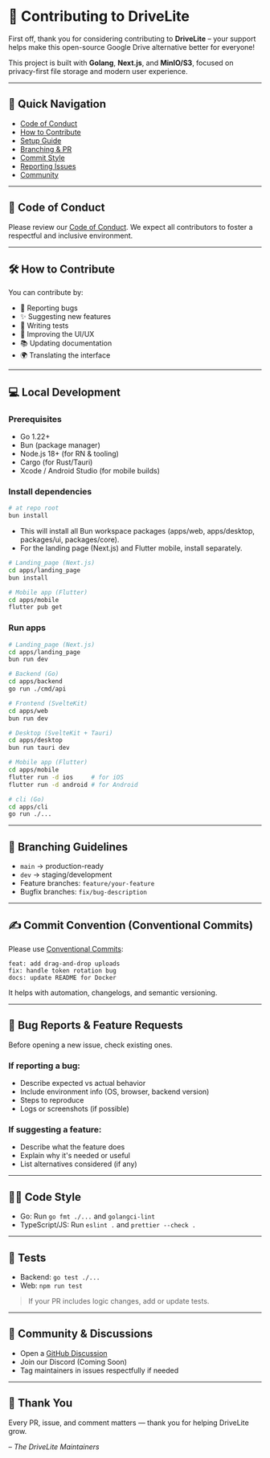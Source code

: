 # 🤝 Contributing to DriveLite

First off, thank you for considering contributing to **DriveLite** – your support helps make this open-source Google Drive alternative better for everyone!

This project is built with **Golang**, **Next.js**, and **MinIO/S3**, focused on privacy-first file storage and modern user experience.

---

## 🧭 Quick Navigation

- [Code of Conduct](#-code-of-conduct)
- [How to Contribute](#-how-to-contribute)
- [Setup Guide](#-local-development)
- [Branching & PR](#-branching-guidelines)
- [Commit Style](#-commit-convention)
- [Reporting Issues](#-bug-reports--feature-requests)
- [Community](#-community--discussions)

---

## 📜 Code of Conduct

Please review our [Code of Conduct](./CODE_OF_CONDUCT.md). We expect all contributors to foster a respectful and inclusive environment.

---

## 🛠 How to Contribute

You can contribute by:

- 🐛 Reporting bugs
- ✨ Suggesting new features
- 🧪 Writing tests
- 🎨 Improving the UI/UX
- 📚 Updating documentation
- 🌍 Translating the interface

---

## 💻 Local Development

### Prerequisites

- Go 1.22+
- Bun (package manager)
- Node.js 18+ (for RN & tooling)
- Cargo (for Rust/Tauri)
- Xcode / Android Studio (for mobile builds)

### Install dependencies

```bash
# at repo root
bun install
```

- This will install all Bun workspace packages (apps/web, apps/desktop, packages/ui, packages/core).
- For the landing page (Next.js) and Flutter mobile, install separately.

```bash
# Landing_page (Next.js)
cd apps/landing_page
bun install

# Mobile app (Flutter)
cd apps/mobile
flutter pub get
```

### Run apps

```bash
# Landing_page (Next.js)
cd apps/landing_page
bun run dev

# Backend (Go)
cd apps/backend
go run ./cmd/api

# Frontend (SvelteKit)
cd apps/web
bun run dev

# Desktop (SvelteKit + Tauri)
cd apps/desktop
bun run tauri dev

# Mobile app (Flutter)
cd apps/mobile
flutter run -d ios     # for iOS
flutter run -d android # for Android

# cli (Go)
cd apps/cli
go run ./...

```

---

## 🌿 Branching Guidelines

- `main` → production-ready
- `dev` → staging/development
- Feature branches: `feature/your-feature`
- Bugfix branches: `fix/bug-description`

---

## ✍️ Commit Convention (Conventional Commits)

Please use [Conventional Commits](https://www.conventionalcommits.org):

```
feat: add drag-and-drop uploads
fix: handle token rotation bug
docs: update README for Docker
```

It helps with automation, changelogs, and semantic versioning.

---

## 🐞 Bug Reports & Feature Requests

Before opening a new issue, check existing ones.

### If reporting a bug:

- Describe expected vs actual behavior
- Include environment info (OS, browser, backend version)
- Steps to reproduce
- Logs or screenshots (if possible)

### If suggesting a feature:

- Describe what the feature does
- Explain why it's needed or useful
- List alternatives considered (if any)

---

## 🧑‍💻 Code Style

- Go: Run `go fmt ./...` and `golangci-lint`
- TypeScript/JS: Run `eslint .` and `prettier --check .`

---

## 🧪 Tests

- Backend: `go test ./...`
- Web: `npm run test`

> If your PR includes logic changes, add or update tests.

---

## 💬 Community & Discussions

- Open a [GitHub Discussion](https://github.com/Moukhtar-youssef/DriveLite/discussions)
- Join our Discord (Coming Soon)
- Tag maintainers in issues respectfully if needed

---

## 🙌 Thank You

Every PR, issue, and comment matters — thank you for helping DriveLite grow.

_– The DriveLite Maintainers_
